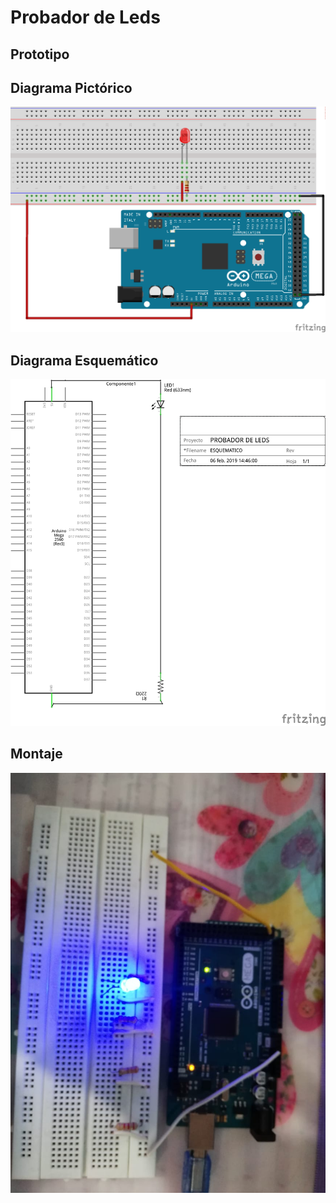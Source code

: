 # Probador de  Leds
## Prototipo
##  Diagrama Pictórico
![](https://github.com/kksksie28o/proyecto-guiado/blob/master/images/probador%20de%20leds.png)
## Diagrama Esquemático
![](https://github.com/kksksie28o/proyecto-guiado/blob/master/images/esquematico.png)
## Montaje 
![](https://github.com/kksksie28o/proyecto-guiado/blob/master/images/construccion.jpeg)
